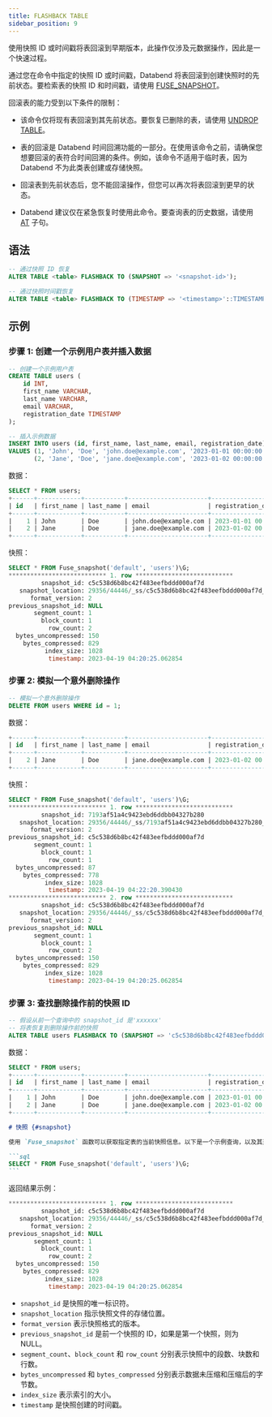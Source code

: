 ```yaml
---
title: FLASHBACK TABLE
sidebar_position: 9
---
```


使用快照 ID 或时间戳将表回滚到早期版本，此操作仅涉及元数据操作，因此是一个快速过程。

通过您在命令中指定的快照 ID 或时间戳，Databend 将表回滚到创建快照时的先前状态。要检索表的快照 ID 和时间戳，请使用 [FUSE_SNAPSHOT](../../../20-sql-functions/16-system-functions/fuse_snapshot.md)。

回滚表的能力受到以下条件的限制：

- 该命令仅将现有表回滚到其先前状态。要恢复已删除的表，请使用 [UNDROP TABLE](21-ddl-undrop-table.md)。

- 表的回滚是 Databend 时间回溯功能的一部分。在使用该命令之前，请确保您想要回滚的表符合时间回溯的条件。例如，该命令不适用于临时表，因为 Databend 不为此类表创建或存储快照。

- 回滚表到先前状态后，您不能回滚操作，但您可以再次将表回滚到更早的状态。

- Databend 建议仅在紧急恢复时使用此命令。要查询表的历史数据，请使用 [AT](../../20-query-syntax/03-query-at.md) 子句。

## 语法

```sql
-- 通过快照 ID 恢复
ALTER TABLE <table> FLASHBACK TO (SNAPSHOT => '<snapshot-id>');

-- 通过快照时间戳恢复
ALTER TABLE <table> FLASHBACK TO (TIMESTAMP => '<timestamp>'::TIMESTAMP);
```

## 示例

### 步骤 1: 创建一个示例用户表并插入数据

```sql
-- 创建一个示例用户表
CREATE TABLE users (
    id INT,
    first_name VARCHAR,
    last_name VARCHAR,
    email VARCHAR,
    registration_date TIMESTAMP
);

-- 插入示例数据
INSERT INTO users (id, first_name, last_name, email, registration_date)
VALUES (1, 'John', 'Doe', 'john.doe@example.com', '2023-01-01 00:00:00'),
       (2, 'Jane', 'Doe', 'jane.doe@example.com', '2023-01-02 00:00:00');
```

数据：

```sql
SELECT * FROM users;
+------+------------+-----------+----------------------+----------------------------+
| id   | first_name | last_name | email                | registration_date          |
+------+------------+-----------+----------------------+----------------------------+
|    1 | John       | Doe       | john.doe@example.com | 2023-01-01 00:00:00.000000 |
|    2 | Jane       | Doe       | jane.doe@example.com | 2023-01-02 00:00:00.000000 |
+------+------------+-----------+----------------------+----------------------------+
```

快照：

```sql
SELECT * FROM Fuse_snapshot('default', 'users')\G;
*************************** 1. row ***************************
         snapshot_id: c5c538d6b8bc42f483eefbddd000af7d
   snapshot_location: 29356/44446/_ss/c5c538d6b8bc42f483eefbddd000af7d_v2.json
      format_version: 2
previous_snapshot_id: NULL
       segment_count: 1
         block_count: 1
           row_count: 2
  bytes_uncompressed: 150
    bytes_compressed: 829
          index_size: 1028
           timestamp: 2023-04-19 04:20:25.062854
```

### 步骤 2: 模拟一个意外删除操作

```sql
-- 模拟一个意外删除操作
DELETE FROM users WHERE id = 1;
```

数据：

```sql
+------+------------+-----------+----------------------+----------------------------+
| id   | first_name | last_name | email                | registration_date          |
+------+------------+-----------+----------------------+----------------------------+
|    2 | Jane       | Doe       | jane.doe@example.com | 2023-01-02 00:00:00.000000 |
+------+------------+-----------+----------------------+----------------------------+
```

快照：

```sql
SELECT * FROM Fuse_snapshot('default', 'users')\G;
*************************** 1. row ***************************
         snapshot_id: 7193af51a4c9423ebd6ddbb04327b280
   snapshot_location: 29356/44446/_ss/7193af51a4c9423ebd6ddbb04327b280_v2.json
      format_version: 2
previous_snapshot_id: c5c538d6b8bc42f483eefbddd000af7d
       segment_count: 1
         block_count: 1
           row_count: 1
  bytes_uncompressed: 87
    bytes_compressed: 778
          index_size: 1028
           timestamp: 2023-04-19 04:22:20.390430
*************************** 2. row ***************************
         snapshot_id: c5c538d6b8bc42f483eefbddd000af7d
   snapshot_location: 29356/44446/_ss/c5c538d6b8bc42f483eefbddd000af7d_v2.json
      format_version: 2
previous_snapshot_id: NULL
       segment_count: 1
         block_count: 1
           row_count: 2
  bytes_uncompressed: 150
    bytes_compressed: 829
          index_size: 1028
           timestamp: 2023-04-19 04:20:25.062854
```

### 步骤 3: 查找删除操作前的快照 ID

```sql
-- 假设从前一个查询中的 snapshot_id 是'xxxxxx'
-- 将表恢复到删除操作前的快照
ALTER TABLE users FLASHBACK TO (SNAPSHOT => 'c5c538d6b8bc42f483eefbddd000af7d');
```

数据：

```sql
SELECT * FROM users;
+------+------------+-----------+----------------------+----------------------------+
| id   | first_name | last_name | email                | registration_date          |
+------+------------+-----------+----------------------+----------------------------+
|    1 | John       | Doe       | john.doe@example.com | 2023-01-01 00:00:00.000000 |
|    2 | Jane       | Doe       | jane.doe@example.com | 2023-01-02 00:00:00.000000 |
+------+------------+-----------+----------------------+----------------------------+
```

````markdown
# 快照 {#snapshot}

使用 `Fuse_snapshot` 函数可以获取指定表的当前快照信息。以下是一个示例查询，以及其返回的结果：

```sql
SELECT * FROM Fuse_snapshot('default', 'users')\G;
```
````

返回结果示例：

```sql
*************************** 1. row ***************************
         snapshot_id: c5c538d6b8bc42f483eefbddd000af7d
   snapshot_location: 29356/44446/_ss/c5c538d6b8bc42f483eefbddd000af7d_v2.json
      format_version: 2
previous_snapshot_id: NULL
       segment_count: 1
         block_count: 1
           row_count: 2
  bytes_uncompressed: 150
    bytes_compressed: 829
          index_size: 1028
           timestamp: 2023-04-19 04:20:25.062854
```

- `snapshot_id` 是快照的唯一标识符。
- `snapshot_location` 指示快照文件的存储位置。
- `format_version` 表示快照格式的版本。
- `previous_snapshot_id` 是前一个快照的 ID，如果是第一个快照，则为 NULL。
- `segment_count`、`block_count` 和 `row_count` 分别表示快照中的段数、块数和行数。
- `bytes_uncompressed` 和 `bytes_compressed` 分别表示数据未压缩和压缩后的字节数。
- `index_size` 表示索引的大小。
- `timestamp` 是快照创建的时间戳。
